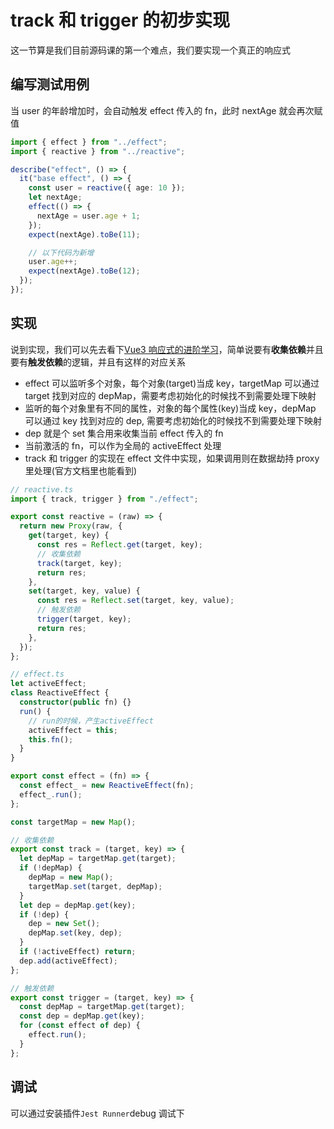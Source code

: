 # track 和 trigger 的初步实现

这一节算是我们目前源码课的第一个难点，我们要实现一个真正的响应式

## 编写测试用例

当 user 的年龄增加时，会自动触发 effect 传入的 fn，此时 nextAge 就会再次赋值

```ts
import { effect } from "../effect";
import { reactive } from "../reactive";

describe("effect", () => {
  it("base effect", () => {
    const user = reactive({ age: 10 });
    let nextAge;
    effect(() => {
      nextAge = user.age + 1;
    });
    expect(nextAge).toBe(11);

    // 以下代码为新增
    user.age++;
    expect(nextAge).toBe(12);
  });
});
```

## 实现

说到实现，我们可以先去看下[Vue3 响应式的进阶学习](https://cn.vuejs.org/guide/extras/reactivity-in-depth.html#how-reactivity-works-in-vue)，简单说要有**收集依赖**并且要有**触发依赖**的逻辑，并且有这样的对应关系

- effect 可以监听多个对象，每个对象(target)当成 key，targetMap 可以通过 target 找到对应的 depMap，需要考虑初始化的时候找不到需要处理下映射
- 监听的每个对象里有不同的属性，对象的每个属性(key)当成 key，depMap 可以通过 key 找到对应的 dep, 需要考虑初始化的时候找不到需要处理下映射
- dep 就是个 set 集合用来收集当前 effect 传入的 fn
- 当前激活的 fn，可以作为全局的 activeEffect 处理
- track 和 trigger 的实现在 effect 文件中实现，如果调用则在数据劫持 proxy 里处理(官方文档里也能看到)

```ts
// reactive.ts
import { track, trigger } from "./effect";

export const reactive = (raw) => {
  return new Proxy(raw, {
    get(target, key) {
      const res = Reflect.get(target, key);
      // 收集依赖
      track(target, key);
      return res;
    },
    set(target, key, value) {
      const res = Reflect.set(target, key, value);
      // 触发依赖
      trigger(target, key);
      return res;
    },
  });
};
```

```ts
// effect.ts
let activeEffect;
class ReactiveEffect {
  constructor(public fn) {}
  run() {
    // run的时候，产生activeEffect
    activeEffect = this;
    this.fn();
  }
}

export const effect = (fn) => {
  const effect_ = new ReactiveEffect(fn);
  effect_.run();
};

const targetMap = new Map();

// 收集依赖
export const track = (target, key) => {
  let depMap = targetMap.get(target);
  if (!depMap) {
    depMap = new Map();
    targetMap.set(target, depMap);
  }
  let dep = depMap.get(key);
  if (!dep) {
    dep = new Set();
    depMap.set(key, dep);
  }
  if (!activeEffect) return;
  dep.add(activeEffect);
};

// 触发依赖
export const trigger = (target, key) => {
  const depMap = targetMap.get(target);
  const dep = depMap.get(key);
  for (const effect of dep) {
    effect.run();
  }
};
```

## 调试

可以通过安装插件`Jest Runner`debug 调试下
